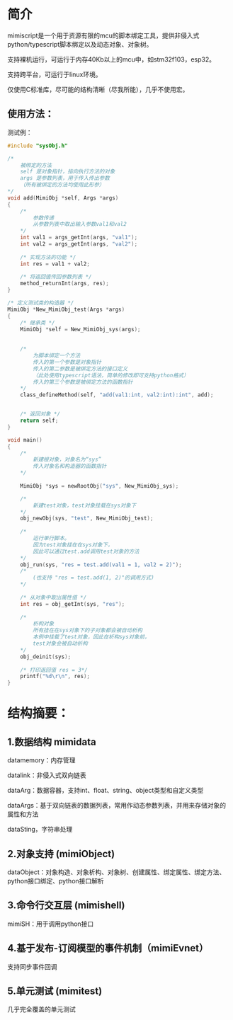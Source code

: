 # 简介
mimiscript是一个用于资源有限的mcu的脚本绑定工具，提供非侵入式python/typescript脚本绑定以及动态对象、对象树。

支持裸机运行，可运行于内存40Kb以上的mcu中，如stm32f103，esp32。

支持跨平台，可运行于linux环境。

仅使用C标准库，尽可能的结构清晰（尽我所能），几乎不使用宏。


## 使用方法：

测试例：
``` c
#include "sysObj.h"

/* 
    被绑定的方法 
    self 是对象指针，指向执行方法的对象
    args 是参数列表，用于传入传出参数
    （所有被绑定的方法均使用此形参）
*/
void add(MimiObj *self, Args *args) 
{
    /* 
        参数传递 
        从参数列表中取出输入参数val1和val2
    */
    int val1 = args_getInt(args, "val1");
    int val2 = args_getInt(args, "val2");
    
    /* 实现方法的功能 */
    int res = val1 + val2;
    
    /* 将返回值传回参数列表 */
    method_returnInt(args, res);
}

/* 定义测试类的构造器 */
MimiObj *New_MimiObj_test(Args *args)
{
    /* 继承类 */
    MimiObj *self = New_MimiObj_sys(args);
    
    
    /* 
        为脚本绑定一个方法
        传入的第一个参数是对象指针
        传入的第二参数是被绑定方法的接口定义
        （此处使用typescript语法，简单的修改即可支持python格式）
        传入的第三个参数是被绑定方法的函数指针
    */
    class_defineMethod(self, "add(val1:int, val2:int):int", add); 


    /* 返回对象 */
    return self;
}

void main()
{
    /* 
        新建根对象，对象名为“sys” 
        传入对象名和构造器的函数指针
    */
    
    MimiObj *sys = newRootObj("sys", New_MimiObj_sys);

    /* 
        新建test对象，test对象挂载在sys对象下
    */
    obj_newObj(sys, "test", New_MimiObj_test);
    
    /*  
        运行单行脚本。
        因为test对象挂在在sys对象下，
        因此可以通过test.add调用test对象的方法
    */
    obj_run(sys, "res = test.add(val1 = 1, val2 = 2)");
    /*
        (也支持 "res = test.add(1, 2)"的调用方式)
    */
    
    /* 从对象中取出属性值 */
    int res = obj_getInt(sys, "res");
    
    /* 
        析构对象
        所有挂在在sys对象下的子对象都会被自动析构
        本例中挂载了test对象，因此在析构sys对象前，
        test对象会被自动析构
    */
    obj_deinit(sys);
    
    /* 打印返回值 res = 3*/
    printf("%d\r\n", res);    
}
```

# 结构摘要：

## 1.数据结构 mimidata
datamemory：内存管理

datalink：非侵入式双向链表

dataArg：数据容器，支持int、float、string、object类型和自定义类型

dataArgs：基于双向链表的数据列表，常用作动态参数列表，并用来存储对象的属性和方法

dataSting，字符串处理

## 2.对象支持 (mimiObject) 
dataObject：对象构造、对象析构、对象树、创建属性、绑定属性、绑定方法、python接口绑定、python接口解析

## 3.命令行交互层 (mimishell) 
mimiSH：用于调用python接口

## 4.基于发布-订阅模型的事件机制（mimiEvnet）
支持同步事件回调

## 5.单元测试 (mimitest) 
几乎完全覆盖的单元测试

